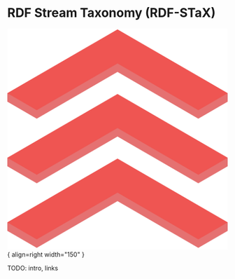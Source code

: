 # RDF Stream Taxonomy (RDF-STaX)

![RDF Stream Taxonomy (RDF-STaX)](assets/logo_color.svg){ align=right width="150" }

TODO: intro, links
